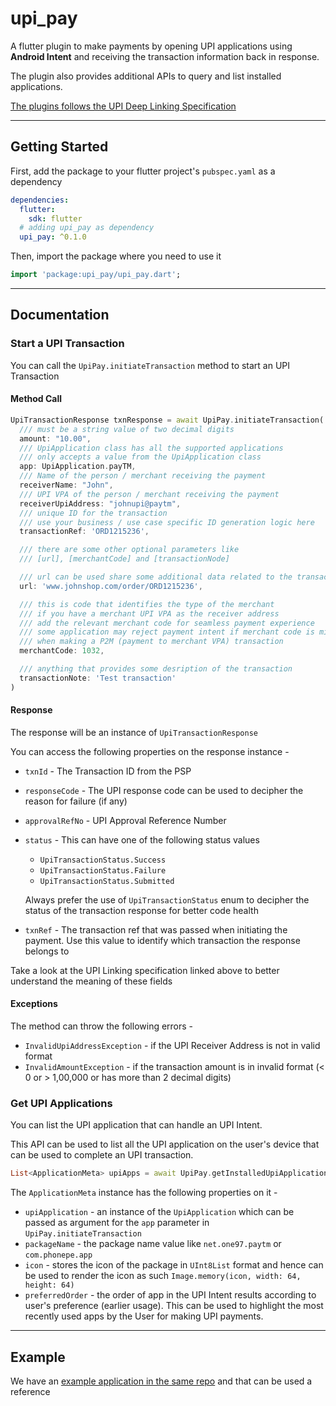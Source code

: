 # upi_pay

A flutter plugin to make payments by opening UPI applications using **Android Intent** and receiving the transaction information back in response.

The plugin also provides additional APIs to query and list installed applications.

[The plugins follows the UPI Deep Linking Specification](https://www.npci.org.in/sites/default/files/UPI%20Linking%20Specs_ver%201.6.pdf)

---

## Getting Started

First, add the package to your flutter project's `pubspec.yaml` as a dependency

```yaml
dependencies:
  flutter:
    sdk: flutter
  # adding upi_pay as dependency
  upi_pay: ^0.1.0
```

Then, import the package where you need to use it

```dart
import 'package:upi_pay/upi_pay.dart';
```

---

## Documentation

### Start a UPI Transaction

You can call the `UpiPay.initiateTransaction` method to start an UPI Transaction


#### Method Call

```dart
UpiTransactionResponse txnResponse = await UpiPay.initiateTransaction(
  /// must be a string value of two decimal digits
  amount: "10.00", 
  /// UpiApplication class has all the supported applications
  /// only accepts a value from the UpiApplication class
  app: UpiApplication.payTM, 
  /// Name of the person / merchant receiving the payment
  receiverName: "John", 
  /// UPI VPA of the person / merchant receiving the payment
  receiverUpiAddress: "johnupi@paytm", 
  /// unique ID for the transaction
  /// use your business / use case specific ID generation logic here
  transactionRef: 'ORD1215236',

  /// there are some other optional parameters like 
  /// [url], [merchantCode] and [transactionNode]

  /// url can be used share some additional data related to the transaction like invoice copy, etc.
  url: 'www.johnshop.com/order/ORD1215236',

  /// this is code that identifies the type of the merchant
  /// if you have a merchant UPI VPA as the receiver address
  /// add the relevant merchant code for seamless payment experience
  /// some application may reject payment intent if merchant code is missing
  /// when making a P2M (payment to merchant VPA) transaction
  merchantCode: 1032,

  /// anything that provides some desription of the transaction
  transactionNote: 'Test transaction'
)
```

#### Response

The response will be an instance of `UpiTransactionResponse`

You can access the following properties on the response instance - 
- `txnId` - The Transaction ID from the PSP
- `responseCode` - The UPI response code can be used to decipher the reason for failure (if any)
- `approvalRefNo` - UPI Approval Reference Number
- `status` - This can have one of the following status values
  - `UpiTransactionStatus.Success`
  - `UpiTransactionStatus.Failure`
  - `UpiTransactionStatus.Submitted`
  
  Always prefer the use of `UpiTransactionStatus` enum to decipher the status of the transaction response for better code health
- `txnRef` - The transaction ref that was passed when initiating the payment. Use this value to identify which transaction the response belongs to

Take a look at the UPI Linking specification linked above to better understand the meaning of these fields

#### Exceptions

The method can throw the following errors - 
- `InvalidUpiAddressException` - if the UPI Receiver Address is not in valid format
- `InvalidAmountException` - if the transaction amount is in invalid format (< 0 or > 1,00,000 or has more than 2 decimal digits)

### Get UPI Applications 

You can list the UPI application that can handle an UPI Intent.

This API can be used to list all the UPI application on the user's device that can be used to complete an UPI transaction.

```dart
List<ApplicationMeta> upiApps = await UpiPay.getInstalledUpiApplications();
```

The `ApplicationMeta` instance has the following properties on it - 

- `upiApplication` - an instance of the `UpiApplication` which can be passed as argument for the `app` parameter in `UpiPay.initiateTransaction`
- `packageName` - the package name value like `net.one97.paytm` or `com.phonepe.app`
- `icon` - stores the icon of the package in `UInt8List` format and hence can be used to render the icon as such `Image.memory(icon, width: 64, height: 64)`
- `preferredOrder` - the order of app in the UPI Intent results according to user's preference (earlier usage). This can be used to highlight the most recently used apps by the User for making UPI payments.

---

## Example

We have an [example application in the same repo](https://github.com/drenther/upi_pay/tree/master/example) and that can be used a reference